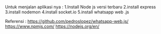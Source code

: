 Untuk menjalan aplikasi nya :
1.Install Node js versi terbaru
2.install express
3.install nodemon
4.install socket.io
5.install whatsapp web .js

Referensi :
https://github.com/pedroslopez/whatsapp-web.js/
https://www.npmjs.com/
https://nodejs.org/en/
